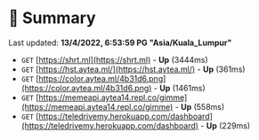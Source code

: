 # 📖 Summary
Last updated: **13/4/2022, 6:53:59 PG "Asia/Kuala_Lumpur"**

- `GET` [https://shrt.ml](https://shrt.ml) - **Up** (3444ms)
- `GET` [https://hst.aytea.ml/](https://hst.aytea.ml/) - **Up** (361ms)
- `GET` [https://color.aytea.ml/4b31d6.png](https://color.aytea.ml/4b31d6.png) - **Up** (1461ms)
- `GET` [https://memeapi.aytea14.repl.co/gimme](https://memeapi.aytea14.repl.co/gimme) - **Up** (558ms)
- `GET` [https://teledrivemy.herokuapp.com/dashboard](https://teledrivemy.herokuapp.com/dashboard) - **Up** (229ms)
